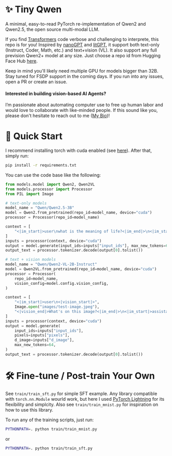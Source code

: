 # ✨ Tiny Qwen

A minimal, easy-to-read PyTorch re-implementation of Qwen2 and Qwen2.5, the open source multi-modal LLM.

If you find [Transformers](https://github.com/huggingface/transformers) code verbose and challenging to interprete, this repo is for you! Inspired by [nanoGPT](https://github.com/karpathy/nanoGPT) and [litGPT](https://github.com/Lightning-AI/litgpt), it support both text-only (Instruct, Coder, Math, etc.) and text+vision (VL). It also support any full prevision Qwen2+ model at any size. Just choose a repo id from Hugging Face Hub [here](https://huggingface.co/Qwen). 

Keep in mind you'll likely need multiple GPU for models bigger than 32B. Stay tuned for FSDP support in the coming days. If you run into any issues, open a PR or create an issue.

#### **Interested in building vision-based AI Agents?**

I’m passionate about automating computer use to free up human labor and would love to collaborate with like-minded people. If this sound like you, please don't hesitate to reach out to me ([My Bio](https://github.com/Emericen))!

# 🦋 Quick Start

I recommend installing torch with cuda enabled (see [here](https://pytorch.org/get-started/locally/)). After that, simply run:

```bash
pip install -r requirements.txt
```

You can use the code base like the following:

```python
from models.model import Qwen2, Qwen2VL
from models.processor import Processor
from PIL import Image

# text-only models
model_name = "Qwen/Qwen2.5-3B"
model = Qwen2.from_pretrained(repo_id=model_name, device="cuda")
processor = Processor(repo_id=model_name)

context = [
    "<|im_start|>user\nwhat is the meaning of life?<|im_end|>\n<|im_start|>assistant\n"
]
inputs = processor(context, device="cuda")
output = model.generate(input_ids=inputs["input_ids"], max_new_tokens=64)
output_text = processor.tokenizer.decode(output[0].tolist())

# text + vision models
model_name = "Qwen/Qwen2-VL-2B-Instruct"
model = Qwen2VL.from_pretrained(repo_id=model_name, device="cuda")
processor = Processor(
    repo_id=model_name,
    vision_config=model.config.vision_config,
)

context = [
    "<|im_start|>user\n<|vision_start|>",
    Image.open("images/test-image.jpeg"),
    "<|vision_end|>What's on this image?<|im_end|>\n<|im_start|>assistant\n",
]
inputs = processor(context, device="cuda")
output = model.generate(
    input_ids=inputs["input_ids"],
    pixels=inputs["pixels"],
    d_image=inputs["d_image"],
    max_new_tokens=64,
)
output_text = processor.tokenizer.decode(output[0].tolist())
```

# 🛠️ Fine-tune / Post-train Your Own

See `train/train_sft.py` for simple SFT example. Any library compatible with `torch.nn.Module` wourld work, but here I used [PyTorch Lightning](https://lightning.ai/docs/pytorch/stable/index.html) for its flexibility and simplcity. Also see `train/train_mnist.py` for inspiration on how to use this library.

To run any of the training scripts, just run:

```bash
PYTHONPATH=. python train/train_mnist.py
```

or

```bash
PYTHONPATH=. python train/train_sft.py
```